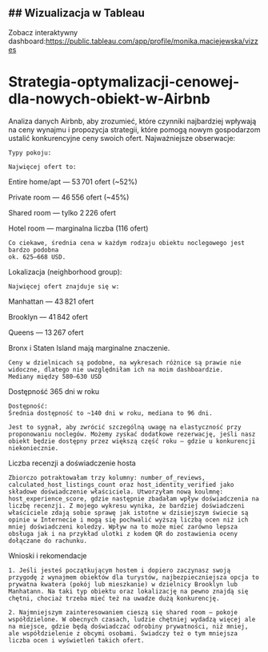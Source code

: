 ## ## Wizualizacja w Tableau
Zobacz interaktywny dashboard:https://public.tableau.com/app/profile/monika.maciejewska/vizzes

# Strategia-optymalizacji-cenowej-dla-nowych-obiekt-w-Airbnb
Analiza danych Airbnb, aby zrozumieć, które czynniki najbardziej wpływają na ceny wynajmu i propozycja strategii, które pomogą nowym gospodarzom ustalić konkurencyjne ceny swoich ofert.
 	Najważniejsze obserwacje:
  
 	Typy pokoju:
  
 	Najwięcej ofert to:
  
Entire home/apt — 53 701 ofert (~52%)

Private room — 46 556 ofert (~45%)

Shared room — tylko 2 226 ofert

Hotel room — marginalna liczba (116 ofert)

 	Co ciekawe, średnia cena w każdym rodzaju obiektu noclegowego jest bardzo podobna 
 	ok. 625–668 USD.
Lokalizacja (neighborhood group):

 	Najwięcej ofert znajduje się w:
  
Manhattan — 43 821 ofert

Brooklyn — 41 842 ofert

Queens — 13 267 ofert

Bronx i Staten Island mają marginalne znaczenie.

 	Ceny w dzielnicach są podobne, na wykresach różnice są prawie nie widoczne, dlatego nie uwzględniłam ich na moim dashboardzie. 
 	Mediany między 580–630 USD
  
Dostępność 365 dni w roku

 	Dostępność:
 	Średnia dostępność to ~140 dni w roku, mediana to 96 dni.
  
 	Jest to sygnał, aby zwrócić szczególną uwagę na elastyczność przy proponowaniu noclegów. Możemy zyskać dodatkowe rezerwację, jeśli nasz obiekt będzie dostępny przez większą część roku – gdzie u konkurencji niekoniecznie. 
  
Liczba recenzji a doświadczenie hosta

 	Zbiorczo potraktowałam trzy kolumny: number_of_reviews, calculated_host_listings_count oraz host_identity_verified jako składowe doświadczenie właściciela. Utworzyłam nową koulmnę: host_experience_score, gdzie następnie zbadałam wpływ doświadczenia na liczbę recenzji. Z mojego wykresu wynika, że bardziej doświadczeni właściciele zdają sobie sprawę jak istotne w dzisiejszym świecie są opinie w Internecie i mogą się pochwalić wyższą liczbą ocen niż ich mniej doświadczeni koledzy. Wpływ na to może mieć zarówno lepsza obsługa jak i na przykład ulotki z kodem QR do zostawienia oceny dołączane do rachunku.
  

Wnioski i rekomendacje

 	1. Jeśli jesteś początkującym hostem i dopiero zaczynasz swoją przygodę z wynajmem obiektów dla turystów, najbezpieczniejsza opcja to prywatna kwatera (pokój lub mieszkanie) w dzielnicy Brooklyn lub Manhatann. Na taki typ obiektu oraz lokalizację na pewno znajdą się chętni, chociaż trzeba mieć też na uwadze dużą konkurencję. 
  
 	2. Najmniejszym zainteresowaniem cieszą się shared room – pokoje współdzielone. W obecnych czasach, ludzie chętniej wydadzą więcej ale na miejsce, gdzie będą doświadczać odrobiny prywatności, niż mniej, ale współdzielenie z obcymi osobami. Świadczy też o tym mniejsza liczba ocen i wyświetleń takich ofert.

